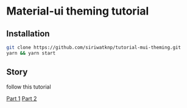 
# Material-ui theming tutorial

## Installation

```bash
git clone https://github.com/siriwatknp/tutorial-mui-theming.git
yarn && yarn start
```

## Story

follow this tutorial

[Part 1](https://medium.com/@siriwatknp/how-to-customize-material-ui-theme-v3-2-0-part-1-13e67acc8f80)
[Part 2](https://medium.com/@siriwatknp/how-to-customize-material-ui-theme-v3-2-0-part-2-7e84062b6872)

